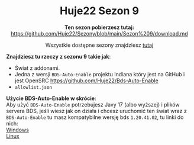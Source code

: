 <div align="center">

# Huje22 Sezon 9

**Ten sezon pobierzesz tutaj:**
https://github.com/Huje22/Sezony/blob/main/Sezon%209/download.md

Wszystkie dostępne sezony znajdziesz [tutaj](https://github.com/Huje22/Sezony)

</div>

**Znajdziesz tu rzeczy z sezonu 9 takie jak**:
* Świat z addonami.
* Jedna z wersji `BDS-Auto-Enable` projektu Indiana który jest na GitHub i jest OpenSRC https://github.com/Huje22/Bds-Auto-Enable
*  `allowlist.json`


**Użycie BDS-Auto-Enable w skrócie**: <br>
Aby użyć `BDS-Auto-Enable` potrzebujesz Javy 17 (albo wyższej) i plików servera BDS, jeśli wiesz jak on działa i chcesz uruchomić ten świat wraz z `BDS-Auto-Enable` tu masz kompatybilne wersję bds `1.20.41.02`, tu linki do nich:<br>
[Windows](https://minecraft.azureedge.net/bin-win/bedrock-server-1.20.41.02.zip)<br>
[Linux](https://minecraft.azureedge.net/bin-linux/bedrock-server-1.20.41.02.zip)<br>

